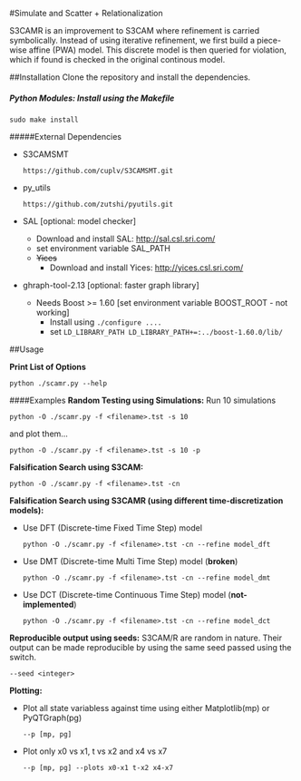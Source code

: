 #Simulate and Scatter + Relationalization

S3CAMR is an improvement to S3CAM where refinement is carried symbolically.
Instead of using iterative refinement, we first build a piece-wise affine (PWA)
model. This discrete model is then queried for violation, which if found is
checked in the original continous model.

##Installation
Clone the repository and install the dependencies.

##### Python Modules: Install using the Makefile

    sudo make install

#####External Dependencies
- S3CAMSMT

    ```
    https://github.com/cuplv/S3CAMSMT.git
    ```
- py_utils

    ```
    https://github.com/zutshi/pyutils.git
    ```

- SAL [optional: model checker]
    - Download and install SAL: http://sal.csl.sri.com/
    - set environment variable SAL_PATH
    - ~~Yices~~
        - Download and install Yices: http://yices.csl.sri.com/

- ghraph-tool-2.13 [optional: faster graph library]
    - Needs Boost >= 1.60 [set environment variable BOOST_ROOT - not working]
        - Install using `./configure .... `
        - set `LD_LIBRARY_PATH LD_LIBRARY_PATH+=:../boost-1.60.0/lib/`

##Usage

**Print List of Options**
    
    python ./scamr.py --help

####Examples
**Random Testing using Simulations:**
Run 10 simulations

    python -O ./scamr.py -f <filename>.tst -s 10
and plot them...

    python -O ./scamr.py -f <filename>.tst -s 10 -p

**Falsification Search using S3CAM:**

    python -O ./scamr.py -f <filename>.tst -cn

**Falsification Search using S3CAMR (using different time-discretization models):**
- Use DFT (Discrete-time Fixed Time Step) model

    ```
    python -O ./scamr.py -f <filename>.tst -cn --refine model_dft
    ```
- Use DMT (Discrete-time Multi Time Step) model (**broken**)

    ```
    python -O ./scamr.py -f <filename>.tst -cn --refine model_dmt
    ```
- Use DCT (Discrete-time Continuous Time Step) model (**not-implemented**)

    ```
    python -O ./scamr.py -f <filename>.tst -cn --refine model_dct
    ```

**Reproducible output using seeds:**
S3CAM/R are random in nature. Their output can be made reproducible by using the same seed passed using the switch.

    --seed <integer>
    
**Plotting:**

- Plot all state variabless against time using either Matplotlib(mp) or PyQTGraph(pg)
    
    ```
    --p [mp, pg]
    ```
    
- Plot only x0 vs x1, t vs x2 and x4 vs x7
    
    ```
    --p [mp, pg] --plots x0-x1 t-x2 x4-x7
    ```
